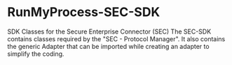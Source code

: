 RunMyProcess-SEC-SDK
====================

SDK Classes for the Secure Enterprise Connector (SEC)
The SEC-SDK contains classes required by the "SEC - Protocol Manager". It also contains the generic Adapter that can be imported while creating an adapter to simplify the coding.

